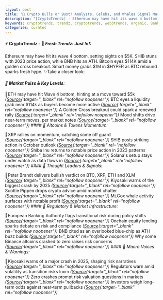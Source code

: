 ```yaml
---
layout: post
title: "🌇 Crypto Bulls or Bust? Analysts, Celebs, and Whales Signal Market Turning Point"
description: "[CryptoTrendz] - Ethereum may have hit its wave 4 bottom, setting sights on $5K. SHIB stuns with 2023 price action, while BNB hits an ATH. Bitcoin eyes $114K amid a golden cross breakout. Smart money grabs $1M in $HYPER as BTC rebound sparks fresh hype."
keywords: cryptotrendz, trendz, cryptotrends, web3trends, organic, Banking, altcoins, Analysis, Bitcoin, Ethereum, Binance, Market, XRP, Crypto, token, BTC, CEO
categories: curated
---
```


#### ⚡ CryptoTrendz - 📌 *Fresh Trendz: Just In!:*

Ethereum may have hit its wave 4 bottom, setting sights on $5K. SHIB stuns with 2023 price action, while BNB hits an ATH. Bitcoin eyes $114K amid a golden cross breakout. Smart money grabs $1M in $HYPER as BTC rebound sparks fresh hype. ✨Take a closer look:


#### *🔖  Market Pulse & Key Levels:*  

🔹ETH may have hit Wave 4 bottom, hinting at a move toward $5k *([Source](https://s.avyag.com/sq4x){:target="_blank" rel="nofollow noopener"})* BTC eyes a liquidity grab near $114k as buyers become more active *([Source](https://s.avyag.com/hnbd){:target="_blank" rel="nofollow noopener"})* A Golden Cross breakout could spark a renewed rally *([Source](https://s.avyag.com/7j15){:target="_blank" rel="nofollow noopener"})* Mood shifts drive near-term moves, per market notes *([Source](https://s.avyag.com/4135){:target="_blank" rel="nofollow noopener"})* #### *🔖  Altcoins & Tokens Momentum:*  

🔹XRP rallies on momentum, catching some off guard *([Source](https://s.avyag.com/vrs7){:target="_blank" rel="nofollow noopener"})* SHIB posts striking action in October outlook *([Source](https://s.avyag.com/qrpr){:target="_blank" rel="nofollow noopener"})* Shiba Inu returns to notable price action in 2023 patterns *([Source](https://s.avyag.com/yxz2){:target="_blank" rel="nofollow noopener"})* Solana's setup stays under watch as data flows in *([Source](https://s.avyag.com/mz6m){:target="_blank" rel="nofollow noopener"})* #### *🔖  Thought Leaders & Signals:*  

🔹Peter Brandt delivers bullish verdict on BTC, XRP, ETH and XLM *([Source](https://s.avyag.com/drgd){:target="_blank" rel="nofollow noopener"})* Kiyosaki warns of the biggest crash by 2025 *([Source](https://s.avyag.com/hw37){:target="_blank" rel="nofollow noopener"})* Scottie Pippen drops crypto advice amid market chatter *([Source](https://s.avyag.com/b4ft){:target="_blank" rel="nofollow noopener"})* Mt.Gox whale activity surfaces with notable profit *([Source](https://s.avyag.com/ggvx){:target="_blank" rel="nofollow noopener"})* #### *🔖  Regulatory & Market Infrastructure:*  

🔹European Banking Authority flags transitional risk during policy shifts *([Source](https://s.avyag.com/e91r){:target="_blank" rel="nofollow noopener"})* Onchain equity lending sparks debate on risk and compliance *([Source](https://s.avyag.com/c9bd){:target="_blank" rel="nofollow noopener"})* BNB cited as an overlooked blue-chip as ATH buzz builds *([Source](https://s.avyag.com/1v30){:target="_blank" rel="nofollow noopener"})* Why some Binance altcoins crashed to zero raises risk concerns *([Source](https://s.avyag.com/0mkb){:target="_blank" rel="nofollow noopener"})* #### *🔖  Macro Voices & Warnings:*  

🔹Kiyosaki warns of a major crash in 2025, shaping risk narratives *([Source](https://s.avyag.com/hw37){:target="_blank" rel="nofollow noopener"})* Regulators warn amid volatility as transition risks loom *([Source](https://s.avyag.com/e91r){:target="_blank" rel="nofollow noopener"})* Zero crashes prompt risk valuation questions in markets *([Source](https://s.avyag.com/0mkb){:target="_blank" rel="nofollow noopener"})* Investors weigh long-term odds against near-term pullbacks *([Source](https://s.avyag.com/1p6j){:target="_blank" rel="nofollow noopener"})*